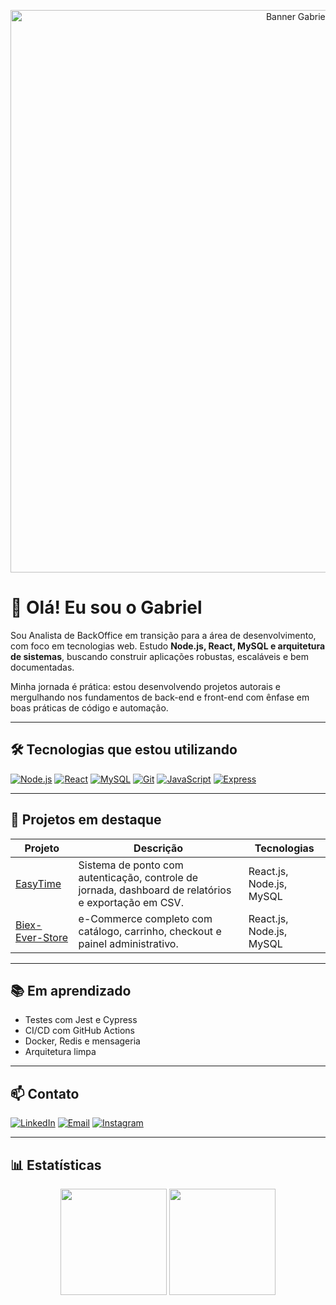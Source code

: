 <p align="center">
  <img src="https://github.com/oficialgabriell/github-profile-assets/blob/main/Banner%20github.png" alt="Banner Gabriel" width="900"/>
</p>


# 👋 Olá! Eu sou o Gabriel

Sou Analista de BackOffice em transição para a área de desenvolvimento, com foco em tecnologias web. Estudo **Node.js, React, MySQL e arquitetura de sistemas**, buscando construir aplicações robustas, escaláveis e bem documentadas.

Minha jornada é prática: estou desenvolvendo projetos autorais e mergulhando nos fundamentos de back-end e front-end com ênfase em boas práticas de código e automação.

---

## 🛠️ Tecnologias que estou utilizando

[![Node.js](https://img.shields.io/badge/Node.js-43853D?style=flat-square&logo=node-dot-js&logoColor=white)](https://nodejs.org/)
[![React](https://img.shields.io/badge/React-20232A?style=flat-square&logo=react&logoColor=61DAFB)](https://react.dev/)
[![MySQL](https://img.shields.io/badge/MySQL-4479A1?style=flat-square&logo=mysql&logoColor=white)](https://www.mysql.com/)
[![Git](https://img.shields.io/badge/Git-F05032?style=flat-square&logo=git&logoColor=white)](https://git-scm.com/)
[![JavaScript](https://img.shields.io/badge/JavaScript-F7DF1E?style=flat-square&logo=javascript&logoColor=black)](https://developer.mozilla.org/pt-BR/docs/Web/JavaScript)
[![Express](https://img.shields.io/badge/Express.js-404D59?style=flat-square&logo=express&logoColor=white)](https://expressjs.com/)


---

## 📌 Projetos em destaque

| Projeto | Descrição | Tecnologias |
|--------|-----------|-------------|
| [EasyTime](https://github.com/oficialgabriell/EasyTime) | Sistema de ponto com autenticação, controle de jornada, dashboard de relatórios e exportação em CSV. | React.js, Node.js, MySQL |
| [Biex-Ever-Store](https://github.com/oficialgabriell/BieX-Ever-Store) | e-Commerce completo com catálogo, carrinho, checkout e painel administrativo. | React.js, Node.js, MySQL |

---

## 📚 Em aprendizado

- Testes com Jest e Cypress  
- CI/CD com GitHub Actions  
- Docker, Redis e mensageria  
- Arquitetura limpa

---

## 📫 Contato

[![LinkedIn](https://img.shields.io/badge/-LinkedIn-0077B5?style=flat-square&logo=linkedin&logoColor=white)](https://www.linkedin.com/in/oficialgabriell)
[![Email](https://img.shields.io/badge/-Email-D14836?style=flat-square&logo=gmail&logoColor=white)](mailto:profissgabriell@email.com)
[![Instagram](https://img.shields.io/badge/-Instagram-E4405F?style=flat-square&logo=instagram&logoColor=white)](https://instagram.com/_eubiell)


---

## 📊 Estatísticas

<div align="center">
  <img height="170em" src="https://github-readme-stats.vercel.app/api?username=oficialgabriell&show_icons=true&theme=transparent&count_private=true&hide=stars"/>
  <img height="170em" src="https://github-readme-stats.vercel.app/api/top-langs/?username=oficialgabriell&layout=compact&theme=transparent"/>
</div>
